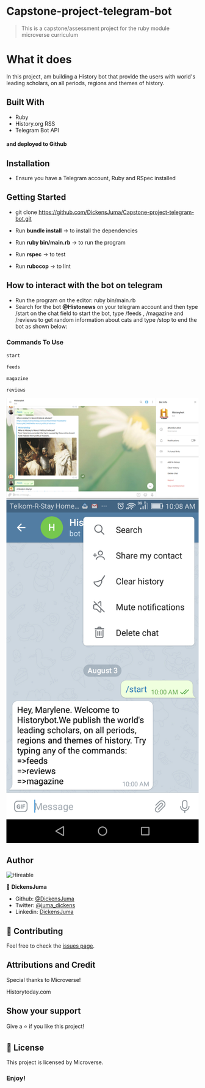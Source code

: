 # Capstone-project-telegram-bot
> This is a capstone/assessment project for the ruby module microverse curriculum 

# What it does
In this project, am building a History bot that provide the users with world's leading scholars, on all periods, regions and themes of history.

## Built With
- Ruby
- History.org RSS
- Telegram Bot API
#### and deployed to Github

## Installation
- Ensure you have a Telegram account, Ruby and RSpec installed


## Getting Started
* git clone https://github.com/DickensJuma/Capstone-project-telegram-bot.git 

* Run **bundle install** -> to install the dependencies
* Run **ruby bin/main.rb** -> to run the program
* Run **rspec** -> to test
* Run **rubocop** -> to lint

## How to interact with the bot on telegram
- Run the program on the editor: ruby bin/main.rb
- Search for the bot **@Histonews** on your telegram account and then type /start on the chat field to start the bot, type /feeds , /magazine and /reviews to get random information about cats and type /stop to end the bot as shown below:
### Commands To Use

```console
start
```

```console
feeds
```

```console
magazine
```

 ```console
reviews
```

![screenshot](images/screenshot.png)
![screenshot](images/Screenshot2.png)


## Author
![Hireable](https://img.shields.io/badge/HIREABLE-YES-yellowgreen&?style=for-the-badge)

👤 **DickensJuma**

- Github: [@DickensJuma](https://github.com/DickensJuma)
- Twitter: [@juma_dickens](https://twitter.com/juma_dickens)
- Linkedin: [DickensJuma](https://www.linkedin.com/in/dickens-juma/)

## 🤝 Contributing

Feel free to check the [issues page](https://github.com/DickensJuma/Capstone-project-telegram-bot/issues).

## Attributions and Credit
Special thanks to Microverse!

Historytoday.com

## Show your support

Give a ⭐️ if you like this project!

## 📝 License

This project is licensed by Microverse.

### Enjoy!